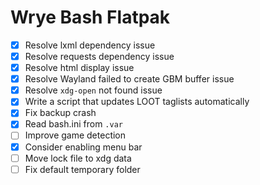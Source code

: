 # Wrye Bash Flatpak
- [x] Resolve lxml dependency issue
- [x] Resolve requests dependency issue
- [x] Resolve html display issue
- [x] Resolve Wayland failed to create GBM buffer issue
- [x] Resolve `xdg-open` not found issue
- [x] Write a script that updates LOOT taglists automatically
- [x] Fix backup crash
- [x] Read bash.ini from `.var`
- [ ] Improve game detection
- [x] Consider enabling menu bar
- [ ] Move lock file to xdg data
- [ ] Fix default temporary folder

